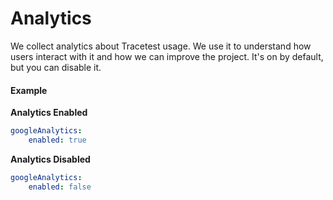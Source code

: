 # Analytics

We collect analytics about Tracetest usage. We use it to understand how users interact with it and how we can improve the project. It's on by default, but you can disable it.

#### Example

**Analytics Enabled**

```yaml
googleAnalytics:
    enabled: true
```

**Analytics Disabled**

```yaml
googleAnalytics:
    enabled: false
```
